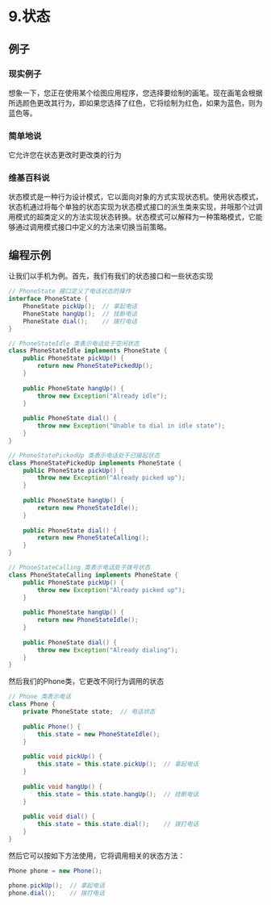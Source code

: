 # 9.状态

## 例子

### 现实例子

想象一下，您正在使用某个绘图应用程序，您选择要绘制的画笔。现在画笔会根据所选颜色更改其行为，即如果您选择了红色，它将绘制为红色，如果为蓝色，则为蓝色等。

### 简单地说

它允许您在状态更改时更改类的行为

### 维基百科说

状态模式是一种行为设计模式，它以面向对象的方式实现状态机。使用状态模式，状态机通过将每个单独的状态实现为状态模式接口的派生类来实现，并哦那个过调用模式的超类定义的方法实现状态转换。状态模式可以解释为一种策略模式，它能够通过调用模式接口中定义的方法来切换当前策略。

## 编程示例

让我们以手机为例。首先，我们有我们的状态接口和一些状态实现

```java
// PhoneState 接口定义了电话状态的操作
interface PhoneState {
    PhoneState pickUp();  // 拿起电话
    PhoneState hangUp();  // 挂断电话
    PhoneState dial();    // 拨打电话
}

// PhoneStateIdle 类表示电话处于空闲状态
class PhoneStateIdle implements PhoneState {
    public PhoneState pickUp() {
        return new PhoneStatePickedUp();
    }
    
    public PhoneState hangUp() {
        throw new Exception("Already idle");
    }
    
    public PhoneState dial() {
        throw new Exception("Unable to dial in idle state");
    }
}

// PhoneStatePickedUp 类表示电话处于已接起状态
class PhoneStatePickedUp implements PhoneState {
    public PhoneState pickUp() {
        throw new Exception("Already picked up");
    }
    
    public PhoneState hangUp() {
        return new PhoneStateIdle();
    }
    
    public PhoneState dial() {
        return new PhoneStateCalling();
    }
}

// PhoneStateCalling 类表示电话处于拨号状态
class PhoneStateCalling implements PhoneState {
    public PhoneState pickUp() {
        throw new Exception("Already picked up");
    }
    
    public PhoneState hangUp() {
        return new PhoneStateIdle();
    }
    
    public PhoneState dial() {
        throw new Exception("Already dialing");
    }
}
```

然后我们的Phone类，它更改不同行为调用的状态

```java
// Phone 类表示电话
class Phone {
    private PhoneState state;  // 电话状态
    
    public Phone() {
        this.state = new PhoneStateIdle();
    }
    
    public void pickUp() {
        this.state = this.state.pickUp();  // 拿起电话
    }
    
    public void hangUp() {
        this.state = this.state.hangUp();  // 挂断电话
    }
    
    public void dial() {
        this.state = this.state.dial();    // 拨打电话
    }
}
```

然后它可以按如下方法使用，它将调用相关的状态方法：

```java
Phone phone = new Phone();

phone.pickUp();  // 拿起电话
phone.dial();    // 拨打电话
```

